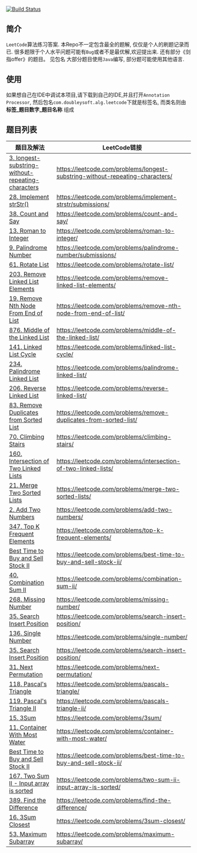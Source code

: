 
[![Build Status](https://travis-ci.org/AngusLean/leetcode_practice.svg?branch=master)](https://travis-ci.org/AngusLean/leetcode_practice)
## 简介
`LeetCode`算法练习答案. 本Repo不一定包含最全的题解, 仅仅是个人的刷题记录而已.
很多题限于个人水平问题可能有`Bug`或者不是最优解,欢迎提出来.
还有部分《剑指offer》的题目。 见包名
大部分题目使用`Java`编写, 部分题可能使用其他语言.

## 使用
如果想自己在IDE中调试本项目,请下载到自己的IDE,并且打开`Annotation Processor`,
然后包名`com.doubleysoft.alg.leetcode`下就是标签名, 而类名则由 **标签_题目数字_题目名称**
组成

## 题目列表

|题目及解法|LeetCode链接|
|---|----|
|[3. longest-substring-without-repeating-characters](https://github.com/AngusLean/leetcode_practice/blob/master/src/main/java/com/doubleysoft/alg/leetcode/strings/String_3_LongestSubstringTest.java)|https://leetcode.com/problems/longest-substring-without-repeating-characters/ |
|[28. Implement strStr()](https://github.com/AngusLean/leetcode_practice/blob/master/src/main/java/com/doubleysoft/alg/leetcode/strings/String_28_strStr.java)|https://leetcode.com/problems/implement-strstr/submissions/ |
|[38. Count and Say](https://github.com/AngusLean/leetcode_practice/blob/master/src/main/java/com/doubleysoft/alg/leetcode/strings/String_38_CountAndSay.java)|https://leetcode.com/problems/count-and-say/ |
|[13. Roman to Integer](https://github.com/AngusLean/leetcode_practice/blob/master/src/main/java/com/doubleysoft/alg/leetcode/strings/String_13_RomantoInteger.java)|https://leetcode.com/problems/roman-to-integer/ |
|[9. Palindrome Number](https://github.com/AngusLean/leetcode_practice/blob/master/src/main/java/com/doubleysoft/alg/leetcode/math/Math_9_PalindromeNumber.java)|https://leetcode.com/problems/palindrome-number/submissions/ |
|[61. Rotate List](https://github.com/AngusLean/leetcode_practice/blob/master/src/main/java/com/doubleysoft/alg/leetcode/list/List_61_RotateList.java)|https://leetcode.com/problems/rotate-list/ |
|[203. Remove Linked List Elements](https://github.com/AngusLean/leetcode_practice/blob/master/src/main/java/com/doubleysoft/alg/leetcode/list/List_203_RemoveLinkedListElements.java)|https://leetcode.com/problems/remove-linked-list-elements/ |
|[19. Remove Nth Node From End of List](https://github.com/AngusLean/leetcode_practice/blob/master/src/main/java/com/doubleysoft/alg/leetcode/list/List_19_RemoveNthNodeFromEndofList.java)|https://leetcode.com/problems/remove-nth-node-from-end-of-list/ |
|[876. Middle of the Linked List](https://github.com/AngusLean/leetcode_practice/blob/master/src/main/java/com/doubleysoft/alg/leetcode/list/List_876_MiddleoftheLinkedList.java)|https://leetcode.com/problems/middle-of-the-linked-list/ |
|[141. Linked List Cycle](https://github.com/AngusLean/leetcode_practice/blob/master/src/main/java/com/doubleysoft/alg/leetcode/list/List_141_LinkedListCycle.java)|https://leetcode.com/problems/linked-list-cycle/ |
|[234. Palindrome Linked List](https://github.com/AngusLean/leetcode_practice/blob/master/src/main/java/com/doubleysoft/alg/leetcode/list/List_234_PalindromeList.java)|https://leetcode.com/problems/palindrome-linked-list/ |
|[206. Reverse Linked List](https://github.com/AngusLean/leetcode_practice/blob/master/src/main/java/com/doubleysoft/alg/leetcode/list/List_206_ReverseLinkedList.java)|https://leetcode.com/problems/reverse-linked-list/ |
|[83. Remove Duplicates from Sorted List](https://github.com/AngusLean/leetcode_practice/blob/master/src/main/java/com/doubleysoft/alg/leetcode/list/List_83_RemoveDuplicatesfromSortedList.java)|https://leetcode.com/problems/remove-duplicates-from-sorted-list/ |
|[70. Climbing Stairs](https://github.com/AngusLean/leetcode_practice/blob/master/src/main/java/com/doubleysoft/alg/leetcode/list/List_70_ClimbingStairs.java)|https://leetcode.com/problems/climbing-stairs/ |
|[160. Intersection of Two Linked Lists](https://github.com/AngusLean/leetcode_practice/blob/master/src/main/java/com/doubleysoft/alg/leetcode/list/List_160_IntersectionofTwoLinkedLists.java)|https://leetcode.com/problems/intersection-of-two-linked-lists/ |
|[21. Merge Two Sorted Lists](https://github.com/AngusLean/leetcode_practice/blob/master/src/main/java/com/doubleysoft/alg/leetcode/list/List_21_MergeTwoSortedLists.java)|https://leetcode.com/problems/merge-two-sorted-lists/ |
|[2. Add Two Numbers](https://github.com/AngusLean/leetcode_practice/blob/master/src/main/java/com/doubleysoft/alg/leetcode/list/List_02_AddTwoNumbers.java)|https://leetcode.com/problems/add-two-numbers/ |
|[347. Top K Frequent Elements](https://github.com/AngusLean/leetcode_practice/blob/master/src/main/java/com/doubleysoft/alg/leetcode/heap/QA_347_TopKFrequentElements.java)|https://leetcode.com/problems/top-k-frequent-elements/ |
|[Best Time to Buy and Sell Stock II](https://github.com/AngusLean/leetcode_practice/blob/master/src/main/java/com/doubleysoft/alg/leetcode/array/Array_122_BestTimetoBuyandSellStockII.java)|https://leetcode.com/problems/best-time-to-buy-and-sell-stock-ii/ |
|[40. Combination Sum II](https://github.com/AngusLean/leetcode_practice/blob/master/src/main/java/com/doubleysoft/alg/leetcode/array/Array_40_CombinationSum2.java)|https://leetcode.com/problems/combination-sum-ii/ |
|[268. Missing Number](https://github.com/AngusLean/leetcode_practice/blob/master/src/main/java/com/doubleysoft/alg/leetcode/array/Array_268_MissingNumber.java)|https://leetcode.com/problems/missing-number/ |
|[35. Search Insert Position](https://github.com/AngusLean/leetcode_practice/blob/master/src/main/java/com/doubleysoft/alg/leetcode/array/Array_35_SearchInsertPosition.java)|https://leetcode.com/problems/search-insert-position/ |
|[136. Single Number](https://github.com/AngusLean/leetcode_practice/blob/master/src/main/java/com/doubleysoft/alg/leetcode/array/Array_136_SingleNumber.java)|https://leetcode.com/problems/single-number/ |
|[35. Search Insert Position](https://github.com/AngusLean/leetcode_practice/blob/master/src/main/java/com/doubleysoft/alg/leetcode/array/Array_39_CombinationSum.java)|https://leetcode.com/problems/search-insert-position/ |
|[31. Next Permutation](https://github.com/AngusLean/leetcode_practice/blob/master/src/main/java/com/doubleysoft/alg/leetcode/array/Array_31_NextPermutation.java)|https://leetcode.com/problems/next-permutation/ |
|[118. Pascal's Triangle](https://github.com/AngusLean/leetcode_practice/blob/master/src/main/java/com/doubleysoft/alg/leetcode/array/Array_118_PascalsTriangle.java)|https://leetcode.com/problems/pascals-triangle/ |
|[119. Pascal's Triangle II](https://github.com/AngusLean/leetcode_practice/blob/master/src/main/java/com/doubleysoft/alg/leetcode/array/Array_119_PascalsTriangleII.java)|https://leetcode.com/problems/pascals-triangle-ii/ |
|[15. 3Sum](https://github.com/AngusLean/leetcode_practice/blob/master/src/main/java/com/doubleysoft/alg/leetcode/array/Array_15_3Sum.java)|https://leetcode.com/problems/3sum/ |
|[11. Container With Most Water](https://github.com/AngusLean/leetcode_practice/blob/master/src/main/java/com/doubleysoft/alg/leetcode/array/Array_11_ContainerWithMostWater.java)|https://leetcode.com/problems/container-with-most-water/ |
|[Best Time to Buy and Sell Stock II](https://github.com/AngusLean/leetcode_practice/blob/master/src/main/java/com/doubleysoft/alg/leetcode/array/Array_121_BestTimetoBuyandSellStock.java)|https://leetcode.com/problems/best-time-to-buy-and-sell-stock-ii/ |
|[167. Two Sum II - Input array is sorted](https://github.com/AngusLean/leetcode_practice/blob/master/src/main/java/com/doubleysoft/alg/leetcode/array/Array_167_TwoSumSorted.java)|https://leetcode.com/problems/two-sum-ii-input-array-is-sorted/ |
|[389. Find the Difference](https://github.com/AngusLean/leetcode_practice/blob/master/src/main/java/com/doubleysoft/alg/leetcode/array/Array_389_FindtheDifference.java)|https://leetcode.com/problems/find-the-difference/ |
|[16. 3Sum Closest](https://github.com/AngusLean/leetcode_practice/blob/master/src/main/java/com/doubleysoft/alg/leetcode/array/Array_16_3SumClosest.java)|https://leetcode.com/problems/3sum-closest/ |
|[53. Maximum Subarray](https://github.com/AngusLean/leetcode_practice/blob/master/src/main/java/com/doubleysoft/alg/leetcode/array/Array_53_MaximumSubarray.java)|https://leetcode.com/problems/maximum-subarray/ |
